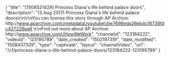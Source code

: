 {
    "title": "[1508521429] Princess Diana's life behind palace doors",
    "description": "(3 Aug 2017) Princess Diana's life behind palace doors\r\n\r\nYou can license this story through AP Archive: http:\/\/www.aparchive.com\/metadata\/youtube\/be7698eda26eb4c16726fdc427228ea6 \r\nFind out more about AP Archive: http:\/\/www.aparchive.com\/HowWeWork",
    "channelid": "123184222",
    "videoid": "123195789",
    "date_created": "1502197319",
    "date_modified": "1508437329",
    "type": "captivate",
    "layout": "channelVideo",
    "url": "\/c1\/princess-diana-s-life-behind-palace-doors\/123184222-123195789"
}